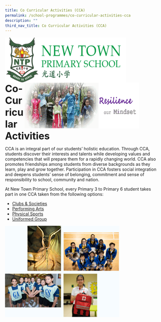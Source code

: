 ```yaml
---
title: Co Curricular Activities (CCA)
permalink: /school-programmes/co-curricular-activities-cca
description: ""
third_nav_title: Co Curricular Activities (CCA)
---
```

<img src="/images/logosub.png" style="width:400px;height:150px;margin-left:0px;" align = "left">

<img src="/images/Header%20GIF.gif" style="width:380px;height:150px;margin-right:60px;" align = "right">
<br><br><br><br><br><br>

**<font size=6>Co-Curricular Activities</font>**

CCA is an integral part of our students’ holistic education. Through CCA, students discover their interests and talents while developing values and competencies that will prepare them for a rapidly changing world. CCA also promotes friendships among students from diverse backgrounds as they learn, play and grow together. Participation in CCA fosters social integration and deepens students’ sense of belonging, commitment and sense of responsibility to school, community and nation.  

  

At New Town Primary School, every Primary 3 to Primary 6 student takes part in one CCA taken from the following options:

*   [Clubs & Societies](https://moe-newtownpri-staging.netlify.app/school-programmes/co-curricular-activities-cca/clubs-n-societies)
*   [Performing Arts](https://moe-newtownpri-staging.netlify.app/school-programmes/co-curricular-activities-cca/performing-arts)
*   [Physical Sports](https://moe-newtownpri-staging.netlify.app/school-programmes/co-curricular-activities-cca/physical-sports)
*   [Uniformed Group](https://moe-newtownpri-staging.netlify.app/school-programmes/co-curricular-activities-cca/uniformed-group)

<img src="/images/School%20Programmes/CCA.png"  
     style="width:75%">